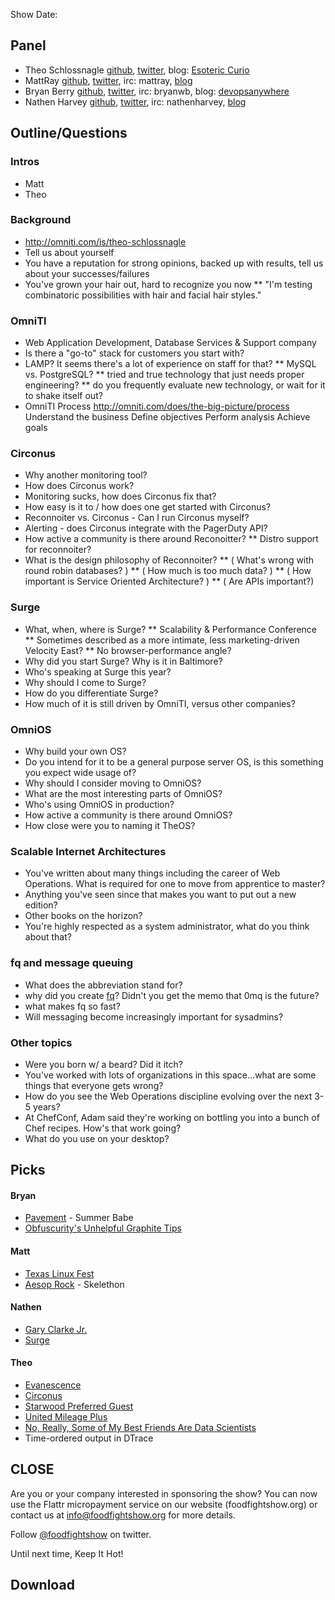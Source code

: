 Show Date:

Panel<a name="panel"></a>
-----

* Theo Schlossnagle [github](https://github.com/postwait), [twitter](http://twitter.com/postwait), blog: [Esoteric Curio](http://lethargy.org/~jesus/)
* MattRay [github](http://github.com/mattray), [twitter](http://twitter.com/mattray), irc: mattray, [blog](http://www.leastresistance.net/)
* Bryan Berry [github](http://github.com/bryanwb), [twitter](http://twitter.com/bryanwb), irc: bryanwb, blog: [devopsanywhere](http://devopsanywhere.blogspot.com)
* Nathen Harvey [github](http://github.com/nathenharvey), [twitter](http://twitter.com/nathenharvey), irc: nathenharvey, [blog](http://nathenharvey.com)


Outline/Questions
-----------------

### Intros

* Matt
* Theo

### Background

* http://omniti.com/is/theo-schlossnagle
* Tell us about yourself
* You have a reputation for strong opinions, backed up with results, tell us about your successes/failures
* You've grown your hair out, hard to recognize you now
** "I'm testing combinatoric possibilities with hair and facial hair styles."

### OmniTI

* Web Application Development, Database Services & Support company
* Is there a "go-to" stack for customers you start with?
* LAMP? It seems there's a lot of experience on staff for that?
** MySQL vs. PostgreSQL?
** tried and true technology that just needs proper engineering?
** do you frequently evaluate new technology, or wait for it to shake itself out?
* OmniTI Process
    http://omniti.com/does/the-big-picture/process
    Understand the business
    Define objectives
    Perform analysis
    Achieve goals

### Circonus

* Why another monitoring tool?
* How does Circonus work?
* Monitoring sucks, how does Circonus fix that?
* How easy is it to / how does one get started with Circonus?
* Reconnoiter vs. Circonus - Can I run Circonus myself?
* Alerting - does Circonus integrate with the PagerDuty API?
* How active a community is there around Reconoitter?
** Distro support for reconnoiter?
* What is the design philosophy of Reconnoiter?
** ( What's wrong with round robin databases? )
** ( How much is too much data? )
** ( How important is Service Oriented Architecture? )
** ( Are APIs important?)

### Surge

* What, when, where is Surge?
** Scalability & Performance Conference
** Sometimes described as a more intimate, less marketing-driven Velocity East?
** No browser-performance angle?
* Why did you start Surge?  Why is it in Baltimore?
* Who's speaking at Surge this year?
* Why should I come to Surge?
* How do you differentiate Surge?
* How much of it is still driven by OmniTI, versus other companies?

### OmniOS

* Why build your own OS?
* Do you intend for it to be a general purpose server OS, is this something you expect wide usage of?
* Why should I consider moving to OmniOS?
* What are the most interesting parts of OmniOS?
* Who's using OmniOS in production?
* How active a community is there around OmniOS?
* How close were you to naming it TheOS?

### Scalable Internet Architectures

* You've written about many things including the career of Web Operations.  What is required for one to move from apprentice to master?
* Anything you've seen since that makes you want to put out a new edition?
* Other books on the horizon?
* You're highly respected as a system administrator, what do you think about that?

### fq and message queuing

* What does the abbreviation stand for?
* why did you create [fq](https://github.com/postwait/fq)? Didn't you get the memo that 0mq is the future?
* what makes fq so fast?
* Will messaging become increasingly important for sysadmins?

### Other topics

* Were you born w/ a beard? Did it itch?
* You've worked with lots of organizations in this space...what are some things that everyone gets wrong?
* How do you see the Web Operations discipline evolving over the next 3-5 years?
* At ChefConf, Adam said they're working on bottling you into a bunch of Chef recipes.  How's that work going?
* What do you use on your desktop?

Picks<a name="picks"></a>
-----

#### Bryan

* [Pavement](http://en.wikipedia.org/wiki/Pavement_%28band%29) - Summer Babe
* [Obfuscurity's Unhelpful Graphite Tips](http://obfuscurity.com/2012/04/Unhelpful-Graphite-Tip-1)

#### Matt

* [Texas Linux Fest](http://2012.texaslinuxfest.org/)
* [Aesop Rock](http://aesoprock.com/) - Skelethon

#### Nathen

* [Gary Clarke Jr.](http://www.garyclarkjr.com/)
* [Surge](http://omniti.com/surge/2012)

#### Theo

* [Evanescence](http://www.evanescence.com/)
* [Circonus](http://circonus.com/)
* [Starwood Preferred Guest](http://www.starwoodhotels.com/preferredguest/)
* [United Mileage Plus](http://www.united.com/web/en-US/content/mileageplus/default.aspx)
* [No, Really, Some of My Best Friends Are Data Scientists](http://cscs.umich.edu/~crshalizi/weblog/925.html)
* Time-ordered output in DTrace



CLOSE
-----

Are you or your company interested in sponsoring the show?  You can now use the Flattr micropayment service on our website (foodfightshow.org) or contact us at info@foodfightshow.org for more details.

Follow [@foodfightshow](http://twitter.com/foodfightshow) on twitter.

Until next time, Keep It Hot!


Download
--------
